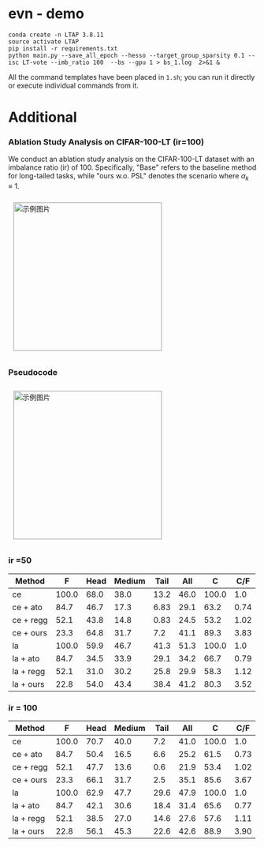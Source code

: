 # evn - demo

```
conda create -n LTAP 3.8.11   
source activate LTAP 
pip install -r requirements.txt
python main.py --save_all_epoch --hesso --target_group_sparsity 0.1 --isc LT-vote --imb_ratio 100  --bs --gpu 1 > bs_1.log  2>&1 &
```

All the command templates have been placed in ``1.sh``; you can run it directly or execute individual commands from it.

# Additional 
### Ablation Study Analysis on CIFAR-100-LT (ir=100)
We conduct an ablation study analysis on the CIFAR-100-LT dataset with an imbalance ratio (ir) of 100. Specifically, "Base" refers to the baseline method for long-tailed tasks, while "ours w.o. PSL" denotes the scenario where $\alpha_k \equiv 1$. 

<img src="https://anonymous.4open.science/r/AEFCDAISJ/anix.png" alt="示例图片" style="width: 300px; margin: 10px; border: 1px solid #ccc;">

### Pseudocode
<img src="https://anonymous.4open.science/r/AEFCDAISJ/algorithmic.png" alt="示例图片" style="width: 300px; margin: 10px; border: 1px solid #ccc;">

### ir =50
| Method   | F    | Head  | Medium | Tail  | All   | C     | C/F |
|--------|------|-------|--------|-------|-------|-------|-----|
| ce     | 100.0| 68.0  | 38.0   | 13.2  | 46.0  | 100.0 | 1.0 |
| ce + ato | 84.7 | 46.7  | 17.3   | 6.83  | 29.1  | 63.2  | 0.74|
| ce + regg | 52.1 | 43.8  | 14.8   | 0.83  | 24.5  | 53.2  | 1.02|
| ce + ours | 23.3 | 64.8  | 31.7   | 7.2   | 41.1  | 89.3  | 3.83|
| la     | 100.0| 59.9  | 46.7   | 41.3  | 51.3  | 100.0 | 1.0 |
| la + ato | 84.7 | 34.5  | 33.9   | 29.1  | 34.2  | 66.7  | 0.79|
| la + regg | 52.1 | 31.0  | 30.2   | 25.8  | 29.9  | 58.3  | 1.12|
| la + ours | 22.8 | 54.0  | 43.4   | 38.4  | 41.2  | 80.3  | 3.52|
### ir = 100
| Method   | F    | Head  | Medium | Tail  | All   | C     | C/F   |
|------------|------|-------|--------|-------|-------|-------|-------|
| ce         | 100.0| 70.7  | 40.0   | 7.2   | 41.0  | 100.0 | 1.0   |
| ce + ato   | 84.7 | 50.4  | 16.5   | 6.6   | 25.2  | 61.5  | 0.73  |
| ce + regg  | 52.1 | 47.7  | 13.6   | 0.6   | 21.9  | 53.4  | 1.02  |
| ce + ours  | 23.3 | 66.1  | 31.7   | 2.5   | 35.1  | 85.6  | 3.67  |
| la         | 100.0| 62.9  | 47.7   | 29.6  | 47.9  | 100.0 | 1.0   |
| la + ato   | 84.7 | 42.1  | 30.6   | 18.4  | 31.4  | 65.6  | 0.77  |
| la + regg  | 52.1 | 38.5  | 27.0   | 14.6  | 27.6  | 57.6  | 1.11  |
| la + ours  | 22.8 | 56.1  | 45.3   | 22.6  | 42.6  | 88.9  | 3.90  |

